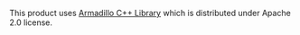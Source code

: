 This product uses [Armadillo C++ Library](http://arma.sourceforge.net) which is distributed under Apache 2.0 license.